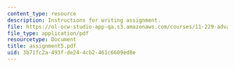 ```yaml
---
content_type: resource
description: Instructions for writing assignment.
file: https://ol-ocw-studio-app-qa.s3.amazonaws.com/courses/11-229-advanced-writing-seminar-spring-2004/3b71fc2a493fde244cb2461c6609ed8e_assignment5.pdf
file_type: application/pdf
resourcetype: Document
title: assignment5.pdf
uid: 3b71fc2a-493f-de24-4cb2-461c6609ed8e
---
```

